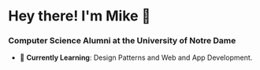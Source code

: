 # Hey there! I'm Mike 👋
### Computer Science Alumni at the University of Notre Dame

- 🌱 **Currently Learning**: Design Patterns and Web and App Development. 
